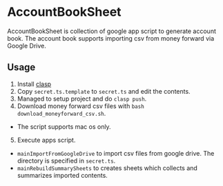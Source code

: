 # AccountBookSheet

AccountBookSheet is collection of google app script to generate account book.
The account book supports importing csv from money forward via Google Drive.

## Usage

1. Install [clasp](https://github.com/google/clasp)
2. Copy `secret.ts.template` to `secret.ts` and edit the contents.
3. Managed to setup project and do `clasp push`.
4. Download money forward csv files with `bash download_moneyforward_csv.sh`.

- The script supports mac os only.

5. Execute apps script.

- `mainImportFromGoogleDrive` to import csv files from google drive. The directory is specified in `secret.ts`.
- `mainRebuildSummarySheets` to creates sheets which collects and summarizes imported contents.
